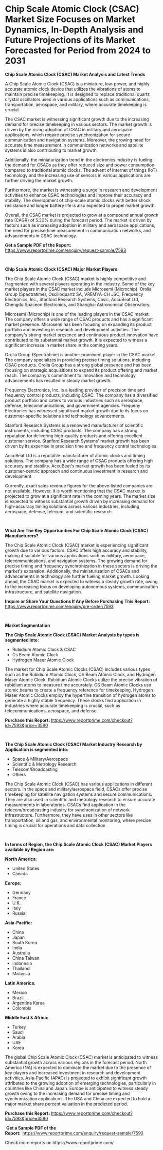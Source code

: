 <p><h1>Chip Scale Atomic Clock (CSAC) Market Size Focuses on Market Dynamics, In-Depth Analysis and Future Projections of its Market Forecasted for Period from 2024 to 2031</h1></p><p><strong>Chip Scale Atomic Clock (CSAC) Market Analysis and Latest Trends</strong></p>
<p><p>A Chip Scale Atomic Clock (CSAC) is a miniature, low-power, and highly accurate atomic clock device that utilizes the vibrations of atoms to maintain precise timekeeping. It is designed to replace traditional quartz crystal oscillators used in various applications such as communications, transportation, aerospace, and military, where accurate timekeeping is crucial.</p><p>The CSAC market is witnessing significant growth due to the increasing demand for precise timekeeping in various sectors. The market growth is driven by the rising adoption of CSAC in military and aerospace applications, which require precise synchronization for secure communication and navigation systems. Moreover, the growing need for accurate time measurement in communication networks and satellite systems is also contributing to market growth.</p><p>Additionally, the miniaturization trend in the electronics industry is fueling the demand for CSACs as they offer reduced size and power consumption compared to traditional atomic clocks. The advent of internet of things (IoT) technology and the increasing use of sensors in various applications are further driving the market growth.</p><p>Furthermore, the market is witnessing a surge in research and development activities to enhance CSAC technologies and improve their accuracy and stability. The development of chip-scale atomic clocks with better shock resistance and longer battery life is also expected to propel market growth.</p><p>Overall, the CSAC market is projected to grow at a compound annual growth rate (CAGR) of 5.30% during the forecast period. The market is driven by factors such as increasing adoption in military and aerospace applications, the need for precise time measurement in communication networks, and advancements in CSAC technology.</p></p>
<p><strong>Get a Sample PDF of the Report:&nbsp;</strong> <a href="https://www.reportprime.com/enquiry/request-sample/7593">https://www.reportprime.com/enquiry/request-sample/7593</a></p>
<p>&nbsp;</p>
<p><strong>Chip Scale Atomic Clock (CSAC) Major Market Players</strong></p>
<p><p>The Chip Scale Atomic Clock (CSAC) market is highly competitive and fragmented with several players operating in the industry. Some of the key market players in the CSAC market include Microsemi (Microchip), Orolia Group (Spectratime), Oscilloquartz SA, VREMYA-CH JSC, Frequency Electronics, Inc., Stanford Research Systems, Casic, AccuBeat Ltd, Chengdu Spaceon Electronics, and Shanghai Astronomical Observatory.</p><p>Microsemi (Microchip) is one of the leading players in the CSAC market. The company offers a wide range of CSAC products and has a significant market presence. Microsemi has been focusing on expanding its product portfolio and investing in research and development activities. The company's strong market presence and continuous product innovation have contributed to its substantial market growth. It is expected to witness a significant increase in market share in the coming years.</p><p>Orolia Group (Spectratime) is another prominent player in the CSAC market. The company specializes in providing precise timing solutions, including CSAC products. Orolia Group has a strong global presence and has been focusing on strategic acquisitions to expand its product offering and market reach. The company's commitment to innovation and technology advancements has resulted in steady market growth.</p><p>Frequency Electronics, Inc. is a leading provider of precision time and frequency control products, including CSAC. The company has a diversified product portfolio and caters to various industries such as aerospace, defense, telecommunications, and government agencies. Frequeny Electronics has witnessed significant market growth due to its focus on customer-specific solutions and technology advancements.</p><p>Stanford Research Systems is a renowned manufacturer of scientific instruments, including CSAC products. The company has a strong reputation for delivering high-quality products and offering excellent customer service. Stanford Research Systems' market growth has been driven by its expertise in precision time and frequency control technologies.</p><p>AccuBeat Ltd is a reputable manufacturer of atomic clocks and timing solutions. The company has a wide range of CSAC products offering high accuracy and stability. AccuBeat's market growth has been fueled by its customer-centric approach and continuous investment in research and development.</p><p>Currently, exact sales revenue figures for the above-listed companies are not available. However, it is worth mentioning that the CSAC market is projected to grow at a significant rate in the coming years. The market size is expected to witness substantial growth driven by increasing demand for high-accuracy timing solutions across various industries, including aerospace, defense, telecom, and scientific research.</p></p>
<p>&nbsp;</p>
<p><strong>What Are The Key Opportunities For Chip Scale Atomic Clock (CSAC) Manufacturers?</strong></p>
<p><p>The Chip Scale Atomic Clock (CSAC) market is experiencing significant growth due to various factors. CSAC offers high accuracy and stability, making it suitable for various applications such as military, aerospace, telecommunications, and navigation systems. The growing demand for precise timing and frequency synchronization in these sectors is driving the market's expansion. Additionally, the miniaturization of CSACs and advancements in technology are further fueling market growth. Looking ahead, the CSAC market is expected to witness a steady growth rate, owing to the increasing focus on developing autonomous systems, communication infrastructure, and satellite navigation.</p></p>
<p><strong>Inquire or Share Your Questions If Any Before Purchasing This Report:</strong> <a href="https://www.reportprime.com/enquiry/pre-order/7593">https://www.reportprime.com/enquiry/pre-order/7593</a></p>
<p>&nbsp;</p>
<p><strong>Market Segmentation</strong></p>
<p><strong>The Chip Scale Atomic Clock (CSAC) Market Analysis by types is segmented into:</strong></p>
<p><ul><li>Rubidium Atomic Clock & CSAC</li><li>Cs Beam Atomic Clock</li><li>Hydrogen Maser Atomic Clock</li></ul></p>
<p><p>The market for Chip Scale Atomic Clocks (CSAC) includes various types such as the Rubidium Atomic Clock, CS Beam Atomic Clock, and Hydrogen Maser Atomic Clock. Rubidium Atomic Clocks utilize the precise vibration of rubidium atoms to measure time accurately. CS Beam Atomic Clocks use atomic beams to create a frequency reference for timekeeping. Hydrogen Maser Atomic Clocks employ the hyperfine transition of hydrogen atoms to generate a highly stable frequency. These clocks find application in industries where accurate timekeeping is crucial, such as telecommunications, aerospace, and defense.</p></p>
<p><strong>Purchase this Report:&nbsp;</strong><a href="https://www.reportprime.com/checkout?id=7593&price=3590">https://www.reportprime.com/checkout?id=7593&price=3590</a></p>
<p>&nbsp;</p>
<p><strong>The Chip Scale Atomic Clock (CSAC) Market Industry Research by Application is segmented into:</strong></p>
<p><ul><li>Space & Military/Aerospace</li><li>Scientific & Metrology Research</li><li>Telecom/Broadcasting</li><li>Others</li></ul></p>
<p><p>The Chip Scale Atomic Clock (CSAC) has various applications in different sectors. In the space and military/aerospace field, CSACs offer precise timekeeping for satellite navigation systems and secure communications. They are also used in scientific and metrology research to ensure accurate measurements in laboratories. CSACs find application in the telecom/broadcasting industry for synchronization of network infrastructure. Furthermore, they have uses in other sectors like transportation, oil and gas, and environmental monitoring, where precise timing is crucial for operations and data collection.</p></p>
<p>&nbsp;</p>
<p><strong>In terms of Region, the Chip Scale Atomic Clock (CSAC) Market Players available by Region are:</strong></p>
<p>
    <p> <strong> North America: </strong>
        <ul>
            <li>United States</li>
            <li>Canada</li>
        </ul>
        </p> 
    <p> <strong> Europe: </strong>
        <ul>
            <li>Germany</li>
            <li>France</li>
            <li>U.K.</li>
            <li>Italy</li>
            <li>Russia</li>
        </ul>
        </p> 
    <p> <strong> Asia-Pacific: </strong>
        <ul>
            <li>China</li>
            <li>Japan</li>
            <li>South Korea</li>
            <li>India</li>
            <li>Australia</li>
            <li>China Taiwan</li>
            <li>Indonesia</li>
            <li>Thailand</li>
            <li>Malaysia</li>
        </ul>
        </p> 
    <p> <strong> Latin America: </strong>
        <ul>
            <li>Mexico</li>
            <li>Brazil</li>
            <li>Argentina Korea</li>
            <li>Colombia</li>
        </ul>
        </p> 
    <p> <strong> Middle East & Africa: </strong>
        <ul>
            <li>Turkey</li>
            <li>Saudi</li>
            <li>Arabia</li>
            <li>UAE</li>
            <li>Korea</li>
        </ul>
    </p>
    </p>
<p><p>The global Chip Scale Atomic Clock (CSAC) market is anticipated to witness substantial growth across various regions in the forecast period. North America (NA) is expected to dominate the market due to the presence of key players and increased investment in research and development activities. Asia-Pacific (APAC) is projected to exhibit significant growth attributed to the growing adoption of emerging technologies, particularly in countries like China and Japan. Europe is anticipated to witness steady growth owing to the increasing demand for precise timing and synchronization applications. The USA and China are expected to hold a major market share percent valuation in the predicted period.</p></p>
<p><strong>Purchase this Report: </strong><a href="https://www.reportprime.com/checkout?id=7593&price=3590">https://www.reportprime.com/checkout?id=7593&price=3590</a></p>
<p>&nbsp;<strong>Get a Sample PDF of the Report:&nbsp;&nbsp;</strong><a href="https://www.reportprime.com/enquiry/request-sample/7593">https://www.reportprime.com/enquiry/request-sample/7593</a></p>
<p><strong></strong></p>
<p>Check more reports on https://www.reportprime.com/</p>